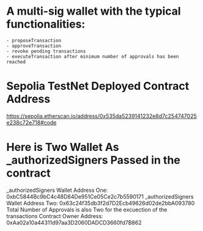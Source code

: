 # A multi-sig wallet with the typical functionalities:

```shell
- proposeTransaction  
- approveTransaction  
- revoke pending transactions  
- executeTransaction after minimum number of approvals has been reached  
```
# Sepolia TestNet Deployed Contract Address

https://sepolia.etherscan.io/address/0x535da5239141232e8d7c254747025e238c72e718#code

# Here is Two Wallet As _authorizedSigners Passed in the contract
_authorizedSigners Wallet Address One: 0xbC5844Bc9bC4c48D84De951Ce05Ce2c7b5590171
_authorizedSigners Wallet Address Two: 0x63c24f35db3f2d7D2Ecb49626d02de2bbA093780
Total Number of Approvals is also Two for the excuection of the transactions
Contract Owner Address: 0xAa02a10a44311d97aa3D2060DADCD3660fd7B862

